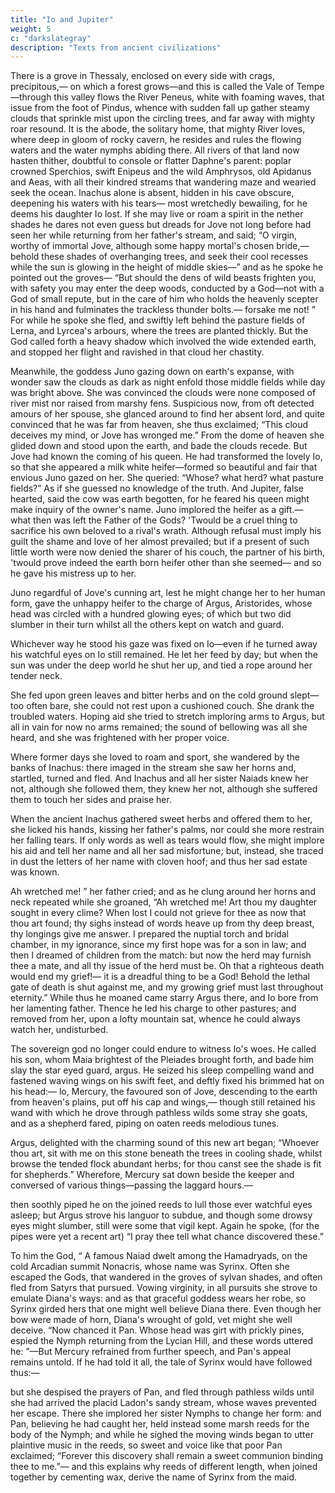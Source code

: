 ```yaml
---
title: "Io and Jupiter"
weight: 5
c: "darkslategray"
description: "Texts from ancient civilizations"
---
```




There is a grove in Thessaly, enclosed on every side with crags, precipitous,—
on which a forest grows—and this is called
the Vale of Tempe—through this valley flows
the River Peneus, white with foaming waves,
that issue from the foot of Pindus, whence
with sudden fall up gather steamy clouds
that sprinkle mist upon the circling trees,
and far away with mighty roar resound.
It is the abode, the solitary home,
that mighty River loves, where deep in gloom
of rocky cavern, he resides and rules
the flowing waters and the water nymphs
abiding there. All rivers of that land
now hasten thither, doubtful to console
or flatter Daphne's parent: poplar crowned
Sperchios, swift Enipeus and the wild
Amphrysos, old Apidanus and Aeas,
with all their kindred streams that wandering maze
and wearied seek the ocean. Inachus
alone is absent, hidden in his cave
obscure, deepening his waters with his tears—
most wretchedly bewailing, for he deems
his daughter Io lost. If she may live
or roam a spirit in the nether shades
he dares not even guess but dreads
for Jove not long before had seen her while
returning from her father's stream, and said;
“O virgin, worthy of immortal Jove,
although some happy mortal's chosen bride,—
behold these shades of overhanging trees,
and seek their cool recesses while the sun
is glowing in the height of middle skies—”
and as he spoke he pointed out the groves—
“But should the dens of wild beasts frighten you,
with safety you may enter the deep woods,
conducted by a God—not with a God
of small repute, but in the care of him
who holds the heavenly scepter in his hand
and fulminates the trackless thunder bolts.—
forsake me not! ” For while he spoke she fled,
and swiftly left behind the pasture fields
of Lerna, and Lyrcea's arbours, where
the trees are planted thickly. But the God
called forth a heavy shadow which involved
the wide extended earth, and stopped her flight
and ravished in that cloud her chastity.

Meanwhile, the goddess Juno gazing down
on earth's expanse, with wonder saw the clouds
as dark as night enfold those middle fields
while day was bright above. She was convinced
the clouds were none composed of river mist
nor raised from marshy fens. Suspicious now,
from oft detected amours of her spouse,
she glanced around to find her absent lord,
and quite convinced that he was far from heaven,
she thus exclaimed; “This cloud deceives my mind,
or Jove has wronged me.” From the dome of heaven
she glided down and stood upon the earth,
and bade the clouds recede. But Jove had known
the coming of his queen. He had transformed
the lovely Io, so that she appeared
a milk white heifer—formed so beautiful
and fair that envious Juno gazed on her.
She queried: “Whose? what herd? what pasture fields?”
As if she guessed no knowledge of the truth.
And Jupiter, false hearted, said the cow
was earth begotten, for he feared his queen
might make inquiry of the owner's name.
Juno implored the heifer as a gift.—
what then was left the Father of the Gods?
'Twould be a cruel thing to sacrifice
his own beloved to a rival's wrath.
Although refusal must imply his guilt
the shame and love of her almost prevailed;
but if a present of such little worth
were now denied the sharer of his couch,
the partner of his birth, 'twould prove indeed
the earth born heifer other than she seemed—
and so he gave his mistress up to her.

Juno regardful of Jove's cunning art,
lest he might change her to her human form,
gave the unhappy heifer to the charge
of Argus, Aristorides, whose head
was circled with a hundred glowing eyes;
of which but two did slumber in their turn
whilst all the others kept on watch and guard.

Whichever way he stood his gaze was fixed
on Io—even if he turned away
his watchful eyes on Io still remained.
He let her feed by day; but when the sun
was under the deep world he shut her up,
and tied a rope around her tender neck.

She fed upon green leaves and bitter herbs
and on the cold ground slept—too often bare,
she could not rest upon a cushioned couch.
She drank the troubled waters. Hoping aid
she tried to stretch imploring arms to Argus,
but all in vain for now no arms remained;
the sound of bellowing was all she heard,
and she was frightened with her proper voice.

Where former days she loved to roam and sport,
she wandered by the banks of Inachus:
there imaged in the stream she saw her horns
and, startled, turned and fled. And Inachus
and all her sister Naiads knew her not,
although she followed them, they knew her not,
although she suffered them to touch her sides
and praise her.

When the ancient Inachus
gathered sweet herbs and offered them to her,
she licked his hands, kissing her father's palms,
nor could she more restrain her falling tears.
If only words as well as tears would flow,
she might implore his aid and tell her name
and all her sad misfortune; but, instead,
she traced in dust the letters of her name
with cloven hoof; and thus her sad estate
was known.


Ah wretched me! ” her father cried;
and as he clung around her horns and neck
repeated while she groaned, “Ah wretched me!
Art thou my daughter sought in every clime?
When lost I could not grieve for thee as now
that thou art found; thy sighs instead of words
heave up from thy deep breast, thy longings give
me answer. I prepared the nuptial torch
and bridal chamber, in my ignorance,
since my first hope was for a son in law;
and then I dreamed of children from the match:
but now the herd may furnish thee a mate,
and all thy issue of the herd must be.
Oh that a righteous death would end my grief!—
it is a dreadful thing to be a God!
Behold the lethal gate of death is shut
against me, and my growing grief must last
throughout eternity.”
While thus he moaned
came starry Argus there, and Io bore
from her lamenting father. Thence he led
his charge to other pastures; and removed
from her, upon a lofty mountain sat,
whence he could always watch her, undisturbed.

The sovereign god no longer could endure
to witness Io's woes. He called his son,
whom Maia brightest of the Pleiades
brought forth, and bade him slay the star eyed guard,
argus. He seized his sleep compelling wand
and fastened waving wings on his swift feet,
and deftly fixed his brimmed hat on his head:—
lo, Mercury, the favoured son of Jove,
descending to the earth from heaven's plains,
put off his cap and wings,— though still retained
his wand with which he drove through pathless wilds
some stray she goats, and as a shepherd fared,
piping on oaten reeds melodious tunes.

Argus, delighted with the charming sound
of this new art began; “Whoever thou art,
sit with me on this stone beneath the trees
in cooling shade, whilst browse the tended flock
abundant herbs; for thou canst see the shade
is fit for shepherds.” Wherefore, Mercury
sat down beside the keeper and conversed
of various things—passing the laggard hours.—

then soothly piped he on the joined reeds
to lull those ever watchful eyes asleep;
but Argus strove his languor to subdue,
and though some drowsy eyes might slumber, still
were some that vigil kept. Again he spoke,
(for the pipes were yet a recent art)
“I pray thee tell what chance discovered these.”

To him the God, “ A famous Naiad dwelt
among the Hamadryads, on the cold
Arcadian summit Nonacris, whose name
was Syrinx. Often she escaped the Gods,
that wandered in the groves of sylvan shades,
and often fled from Satyrs that pursued.
Vowing virginity, in all pursuits
she strove to emulate Diana's ways:
and as that graceful goddess wears her robe,
so Syrinx girded hers that one might well
believe Diana there. Even though her bow
were made of horn, Diana's wrought of gold,
vet might she well deceive.
“Now chanced it Pan.
Whose head was girt with prickly pines, espied
the Nymph returning from the Lycian Hill,
and these words uttered he: ”—But Mercury
refrained from further speech, and Pan's appeal
remains untold. If he had told it all,
the tale of Syrinx would have followed thus:—

but she despised the prayers of Pan, and fled
through pathless wilds until she had arrived
the placid Ladon's sandy stream, whose waves
prevented her escape. There she implored
her sister Nymphs to change her form: and Pan,
believing he had caught her, held instead
some marsh reeds for the body of the Nymph;
and while he sighed the moving winds began
to utter plaintive music in the reeds,
so sweet and voice like that poor Pan exclaimed;
“Forever this discovery shall remain
a sweet communion binding thee to me.”—
and this explains why reeds of different length,
when joined together by cementing wax,
derive the name of Syrinx from the maid.


